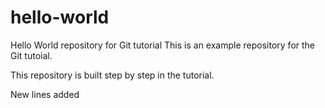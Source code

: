 # hello-world
Hello World repository for Git tutorial
This is an example repository for the Git tutoial.

This repository is built step by step in the tutorial.

New lines added
